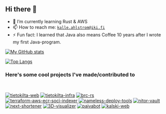 ## Hi there 👋
- 🌱 I’m currently learning Rust & AWS
- 📫 How to reach me: [`kalle.ahlstrom@iki.fi`](mailto:kalle.ahlstrom@iki.fi)
- ⚡ Fun fact: I learned that Java also means Coffee 10 years after I wrote my first Java-program.

[![My GitHub stats](https://github-readme-stats.vercel.app/api?username=kahlstrm&count_private=true&show_icons=true&theme=transparent)](https://github.com/anuraghazra/github-readme-stats)

[![Top Langs](https://github-readme-stats.vercel.app/api/top-langs/?username=kahlstrm&layout=compact&theme=transparent)](https://github.com/anuraghazra/github-readme-stats)

### Here's some cool projects I've made/contributed to
<br>


[![tietokilta-web](https://github-readme-stats.vercel.app/api/pin/?username=Tietokilta&show_owner=true&repo=web&theme=transparent&description_lines_count=1)](https://github.com/Tietokilta/web)
[![tietokilta-infra](https://github-readme-stats.vercel.app/api/pin/?username=Tietokilta&show_owner=true&repo=infra&theme=transparent&description_lines_count=1)](https://github.com/Tietokilta/infra)
[![brc-rs](https://github-readme-stats.vercel.app/api/pin/?username=kahlstrm&repo=brc-rs&theme=transparent&description_lines_count=1)](https://github.com/kahlstrm/brc-rs)
[![terraform-aws-ecr-soci-indexer](https://github-readme-stats.vercel.app/api/pin/?username=kahlstrm&repo=terraform-aws-ecr-soci-indexer&theme=transparent&description_lines_count=1)](https://github.com/kahlstrm/terraform-aws-ecr-soci-indexer)
[![nameless-deploy-tools](https://github-readme-stats.vercel.app/api/pin/?username=nitorCreations&show_owner=true&repo=nameless-deploy-tools&theme=transparent&description_lines_count=1)](https://github.com/nitorCreations/nameless-deploy-tools)
[![nitor-vault](https://github-readme-stats.vercel.app/api/pin/?username=nitorCreations&show_owner=true&repo=vault&theme=transparent&description_lines_count=1)](https://github.com/nitorCreations/vault)
[![next-shortener](https://github-readme-stats.vercel.app/api/pin/?username=kahlstrm&repo=next-shortener&theme=transparent&description_lines_count=1)](https://github.com/kahlstrm/next-shortener)
[![3D-visualizer](https://github-readme-stats.vercel.app/api/pin/?username=kahlstrm&repo=3d-visualizer&theme=transparent&description_lines_count=1)](https://github.com/kahlstrm/3d-visualizer)
[![paivabot](https://github-readme-stats.vercel.app/api/pin/?username=kahlstrm&repo=paivabot&theme=transparent&description_lines_count=1)](https://github.com/kahlstrm/paivabot)
[![kalski-web](https://github-readme-stats.vercel.app/api/pin/?username=kahlstrm&repo=kahlstrm-web&theme=transparent&description_lines_count=1)](https://github.com/kahlstrm/kahlstrm-web)

